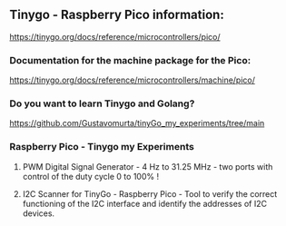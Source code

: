 ## Tinygo - Raspberry Pico information: 

https://tinygo.org/docs/reference/microcontrollers/pico/

### Documentation for the machine package for the Pico:

https://tinygo.org/docs/reference/microcontrollers/machine/pico/

### Do you want to learn Tinygo and Golang?

https://github.com/Gustavomurta/tinyGo_my_experiments/tree/main


### Raspberry Pico - Tinygo my Experiments

1) PWM Digital Signal Generator - 4 Hz to 31.25 MHz - two ports with control of the duty cycle 0 to 100% !

2) I2C Scanner for TinyGo - Raspberry Pico  - Tool to verify the correct functioning of the I2C interface and identify the addresses of I2C devices.
